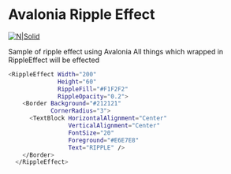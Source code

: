 # Avalonia Ripple Effect

[![N|Solid](https://i.imgur.com/SJo17KT.gif)](https://i.imgur.com/SJo17KT.gif)

Sample of ripple effect using Avalonia
All things which wrapped in RippleEffect will be effected

```sh
<RippleEffect Width="200"
              Height="60"
              RippleFill="#F1F2F2"
              RippleOpacity="0.2">
    <Border Background="#212121"
            CornerRadius="3">
      <TextBlock HorizontalAlignment="Center"
                 VerticalAlignment="Center"
                 FontSize="20"
                 Foreground="#E6E7E8"
                 Text="RIPPLE" />
    </Border>
  </RippleEffect>
```
